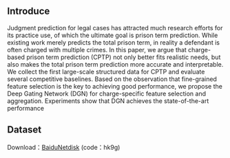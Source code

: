 ## Introduce

Judgment prediction for legal cases has attracted much research efforts for its practice use, of which the ultimate goal is prison term prediction. While existing work merely predicts the total prison term, in reality a defendant is often charged with multiple crimes. In this paper, we argue that charge-based prison term prediction (CPTP) not only better fits realistic needs, but also makes the total prison term prediction more accurate and interpretable. We collect the first large-scale structured data for CPTP and evaluate several competitive baselines. Based on the observation that fine-grained feature selection is the key to achieving good performance, we propose the Deep Gating Network (DGN) for charge-specific feature selection and aggregation. Experiments show that DGN achieves the state-of-the-art performance

## Dataset

Download：[BaiduNetdisk](https://pan.baidu.com/s/1VCLeAiWyRQsQDLqLEXoolA) (code：hk9g)

